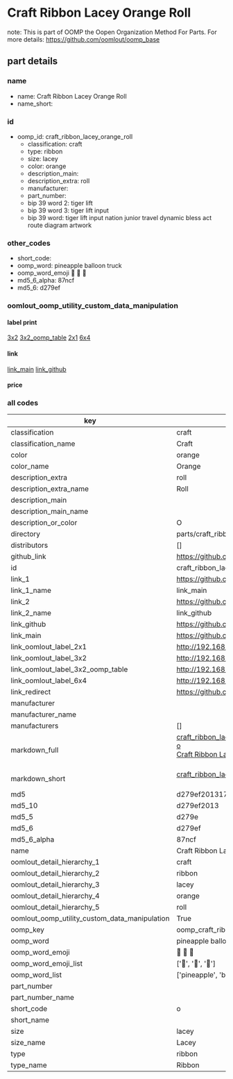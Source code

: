 # Craft Ribbon Lacey Orange Roll  

note: This is part of OOMP the Oopen Organization Method For Parts. For more details: https://github.com/oomlout/oomp_base

##  part details
  







### name
* name: Craft Ribbon Lacey Orange Roll
* name_short: 
### id
* oomp_id: craft_ribbon_lacey_orange_roll
  * classification: craft
  * type: ribbon
  * size: lacey
  * color: orange
  * description_main: 
  * description_extra: roll
  * manufacturer: 
  * part_number: 
  * bip 39 word 2: tiger lift
  * bip 39 word 3: tiger lift input
  * bip 39 word: tiger lift input nation junior travel dynamic bless act route diagram artwork

### other_codes
* short_code: 
* oomp_word: pineapple balloon truck
* oomp_word_emoji :pineapple: :balloon: :truck:
* md5_6_alpha: 87ncf
* md5_6: d279ef






### oomlout_oomp_utility_custom_data_manipulation
#### label print
[3x2](http://192.168.1.245:1112/?label=oomp%2087ncf)
[3x2_oomp_table](http://192.168.1.108:1112/?label=oomp%2087ncf)
[2x1](http://192.168.1.242:1112/?label=oomp%2087ncf)
[6x4](http://192.168.1.55:1112/?label=oomp%2087ncf)    

#### link

[link_main](https://github.com/oomlout/oomlout_oomp_version_1_messy/tree/main/parts/craft_ribbon_lacey_orange_roll) [link_github](https://github.com/oomlout/oomlout_oomp_version_1_messy/tree/main/parts/craft_ribbon_lacey_orange_roll)                             

#### price







### all codes 
| key | value |  
| --- | --- |  
| classification | craft |  
| classification_name | Craft |  
| color | orange |  
| color_name | Orange |  
| description_extra | roll |  
| description_extra_name | Roll |  
| description_main |  |  
| description_main_name |  |  
| description_or_color | O  |  
| directory | parts/craft_ribbon_lacey_orange_roll |  
| distributors | [] |  
| github_link | https://github.com/oomlout/oomlout_oomp_part_src/tree/main/parts/craft_ribbon_lacey_orange_roll |  
| id | craft_ribbon_lacey_orange_roll |  
| link_1 | https://github.com/oomlout/oomlout_oomp_version_1_messy/tree/main/parts/craft_ribbon_lacey_orange_roll |  
| link_1_name | link_main |  
| link_2 | https://github.com/oomlout/oomlout_oomp_version_1_messy/tree/main/parts/craft_ribbon_lacey_orange_roll |  
| link_2_name | link_github |  
| link_github | https://github.com/oomlout/oomlout_oomp_version_1_messy/tree/main/parts/craft_ribbon_lacey_orange_roll |  
| link_main | https://github.com/oomlout/oomlout_oomp_version_1_messy/tree/main/parts/craft_ribbon_lacey_orange_roll |  
| link_oomlout_label_2x1 | http://192.168.1.242:1112/?label=oomp%2087ncf |  
| link_oomlout_label_3x2 | http://192.168.1.245:1112/?label=oomp%2087ncf |  
| link_oomlout_label_3x2_oomp_table | http://192.168.1.108:1112/?label=oomp%2087ncf |  
| link_oomlout_label_6x4 | http://192.168.1.55:1112/?label=oomp%2087ncf |  
| link_redirect | https://github.com/oomlout/oomlout_oomp_version_1_messy/tree/main/parts/craft_ribbon_lacey_orange_roll |  
| manufacturer |  |  
| manufacturer_name |  |  
| manufacturers | [] |  
| markdown_full | [craft_ribbon_lacey_orange_roll](none)<br>[o](none)<br>[Craft Ribbon Lacey Orange Roll](none)<br><br> |  
| markdown_short | [craft_ribbon_lacey_orange_roll](none)<br><br> |  
| md5 | d279ef201317a89b9e3c9934e9605f0f |  
| md5_10 | d279ef2013 |  
| md5_5 | d279e |  
| md5_6 | d279ef |  
| md5_6_alpha | 87ncf |  
| name | Craft Ribbon Lacey Orange Roll |  
| oomlout_detail_hierarchy_1 | craft |  
| oomlout_detail_hierarchy_2 | ribbon |  
| oomlout_detail_hierarchy_3 | lacey |  
| oomlout_detail_hierarchy_4 | orange |  
| oomlout_detail_hierarchy_5 | roll |  
| oomlout_oomp_utility_custom_data_manipulation | True |  
| oomp_key | oomp_craft_ribbon_lacey_orange_roll |  
| oomp_word | pineapple balloon truck |  
| oomp_word_emoji | :pineapple: :balloon: :truck: |  
| oomp_word_emoji_list | [':pineapple:', ':balloon:', ':truck:'] |  
| oomp_word_list | ['pineapple', 'balloon', 'truck'] |  
| part_number |  |  
| part_number_name |  |  
| short_code | o |  
| short_name |  |  
| size | lacey |  
| size_name | Lacey |  
| type | ribbon |  
| type_name | Ribbon |  
